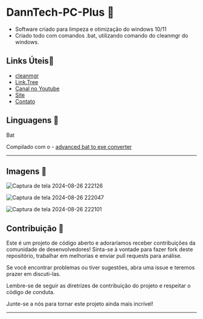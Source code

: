# DannTech-PC-Plus 🚀

- Software criado para limpeza e otimização do windows 10/11
- Criado todo com comandos .bat, utilizando comando do cleanmgr do windows.

## Links Úteis🚀

- [cleanmgr](https://learn.microsoft.com/pt-br/windows-server/administration/windows-commands/cleanmgr)
- [Link.Tree](https://linktr.ee/danntech)
- [Canal no Youtube](https://www.youtube.com/@DannTech)
- [Site](https://www.portaldrztutors.com.br/)
- [Contato](mailto:technoplay.oficial@gmail.com)

## Linguagens 🚀

Bat

Compilado com o - [advanced bat to exe converter](https://www.battoexeconverter.com/)

---

## Imagens 📸

![Captura de tela 2024-08-26 222126](https://github.com/user-attachments/assets/22f3a017-639f-45aa-b382-3ac16daf7a86)

![Captura de tela 2024-08-26 222047](https://github.com/user-attachments/assets/096102e8-273e-4437-bb71-c172a599acb2)


![Captura de tela 2024-08-26 222101](https://github.com/user-attachments/assets/831073d2-dc04-42ab-b375-d3405b5fe7e5)

## Contribuição 🤝

Este é um projeto de código aberto e adoraríamos receber contribuições da comunidade de desenvolvedores! Sinta-se à vontade para fazer fork deste repositório, trabalhar em melhorias e enviar pull requests para análise.

Se você encontrar problemas ou tiver sugestões, abra uma issue e teremos prazer em discuti-las.

Lembre-se de seguir as diretrizes de contribuição do projeto e respeitar o código de conduta.

Junte-se a nós para tornar este projeto ainda mais incrível!













---

